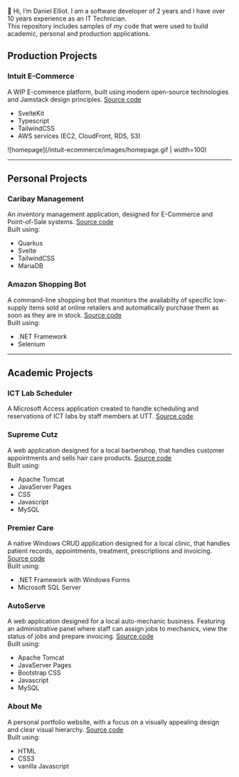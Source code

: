 👋 Hi, I’m Daniel Elliot. I am a software developer of 2 years and I have over 10 years experience as an IT Technician.<br>
This repository includes samples of my code that were used to build academic, personal and production applications.

## Production Projects

### Intuit E-Commerce

A WIP E-commerce platform, built using modern open-source technologies and Jamstack design principles. [Source code](/intuit-ecommerce/)

- SvelteKit
- Typescript
- TailwindCSS
- AWS services (EC2, CloudFront, RDS, S3)

![homepage](/intuit-ecommerce/images/homepage.gif | width=100)

---

## Personal Projects

### Caribay Management

An inventory management application, designed for E-Commerce and Point-of-Sale systems. [Source code](/caribay-management/)<br>
Built using:

- Quarkus
- Svelte
- TailwindCSS
- MariaDB

### Amazon Shopping Bot

A command-line shopping bot that monitors the availabilty of specific low-supply items sold at online retailers and automatically purchase them as soon as they are in stock. [Source code](/amazon-shopping-bot/)<br>
Built using:

- .NET Framework
- Selenium

---

## Academic Projects

### ICT Lab Scheduler

A Microsoft Access application created to handle scheduling and reservations of ICT labs by staff members at UTT. [Source code](/ict-lab-scheduler/)

### Supreme Cutz

A web application designed for a local barbershop, that handles customer appointments and sells hair care products. [Source code](/supreme-cutz/)<br>
Built using:

- Apache Tomcat
- JavaServer Pages
- CSS
- Javascript
- MySQL

### Premier Care

A native Windows CRUD application designed for a local clinic, that handles patient records, appointments, treatment, prescriptions and invoicing. [Source code](/premier-care/)<br>
Built using:

- .NET Framework with Windows Forms
- Microsoft SQL Server

### AutoServe

A web application designed for a local auto-mechanic business. Featuring an administrative panel where staff can assign jobs to mechanics, view the status of jobs and prepare invoicing. [Source code](/autoserve/)<br>
Built using:

- Apache Tomcat
- JavaServer Pages
- Bootstrap CSS
- Javascript
- MySQL

### About Me

A personal portfolio website, with a focus on a visually appealing design and clear visual hierarchy. [Source code](/about-me/)<br>
Built using:

- HTML
- CSS3
- vanilla Javascript
